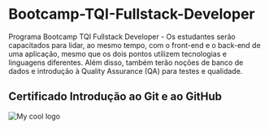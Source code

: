 # Bootcamp-TQI-Fullstack-Developer
Programa Bootcamp TQI Fullstack Developer - Os estudantes serão capacitados para lidar, ao mesmo tempo, com o front-end e o back-end de uma aplicação, mesmo que os dois pontos utilizem tecnologias e linguagens diferentes. Além disso, também terão noções de banco de dados e introdução à Quality Assurance (QA) para testes e qualidade.

## Certificado Introdução ao Git e ao GitHub
<img src="https://user-images.githubusercontent.com/84475252/176013183-a26c3e42-3a80-4017-97cd-186a4cf64599.jpg" alt="My cool logo"/>
